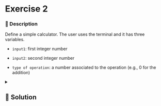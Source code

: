 # Exercise 2
### 📄 Description

Define a simple calculator.
The user uses the terminal and it has three variables.
- `input1`: first integer number

- `input2`: second integer number

- `type of operation`: a number associated to the operation
   (e.g., 0 for the addition)


<details>
    <summary>
        <h2>🔑 Solution</h2>
    </summary>

```python
import argparse

parser = argparse.ArgumentParser()
parser.add_argument("--x1", type = int)
parser.add_argument("--x2", type = int)
parser.add_argument("--y", type = int)
args = parser.parse_args()

#usage example: python ex2.py --x1 1 --x2 2 --y 3

x1=args.x1
x2=args.x2
op=args.y

if op == 0:
    print(f" The sum is: {x1 + x2}")
elif op == 1:
    print(f"The sub is: {x1-x2}")
elif op == 3:
    print(f" The division is: {x1 / x2}")
elif op == 4:
    print(f"The product is: {x1 * x2}")
```
</details>
